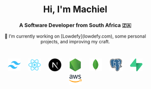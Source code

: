 <h1 align="center">Hi, I'm Machiel</h1>
<h3 align="center">A Software Developer from South Africa 🇿🇦</h3>

<p align="center">🔭 I’m currently working on [Lowdefy](lowdefy.com), some personal projects, and improving my craft.</p>

<br/>

<p align="center">
  <a href="https://tailwindcss.com" target="_blank" style="text-decoration: none;">
    <img src="https://raw.githubusercontent.com/devicons/devicon/master/icons/tailwindcss/tailwindcss-original.svg" alt="Tailwind CSS" width="40" height="40" style="margin: 0 10px;" />
  </a>
  <a href="https://reactjs.org" target="_blank" style="text-decoration: none;">
    <img src="https://raw.githubusercontent.com/devicons/devicon/master/icons/react/react-original.svg" alt="React" width="40" height="40" style="margin: 0 10px;" />
  </a>
  <a href="https://nextjs.org" target="_blank" style="text-decoration: none;">
    <img src="https://raw.githubusercontent.com/devicons/devicon/master/icons/nextjs/nextjs-original.svg" alt="Next.js" width="40" height="40" style="margin: 0 10px;" />
  </a>
  <a href="https://nodejs.org" target="_blank" style="text-decoration: none;">
    <img src="https://raw.githubusercontent.com/devicons/devicon/master/icons/nodejs/nodejs-original.svg" alt="Node.js" width="40" height="40" style="margin: 0 10px;" />
  </a>
  <a href="https://www.mongodb.com" target="_blank" style="text-decoration: none;">
    <img src="https://raw.githubusercontent.com/devicons/devicon/master/icons/mongodb/mongodb-original.svg" alt="MongoDB" width="40" height="40" style="margin: 0 10px;" />
  </a>
  <a href="https://www.postgresql.org" target="_blank" style="text-decoration: none;">
    <img src="https://raw.githubusercontent.com/devicons/devicon/master/icons/postgresql/postgresql-original.svg" alt="PostgreSQL" width="40" height="40" style="margin: 0 10px;" />
  </a>
  <a href="https://supabase.io" target="_blank" style="text-decoration: none;">
    <img src="https://raw.githubusercontent.com/devicons/devicon/master/icons/supabase/supabase-original.svg" alt="Supabase" width="40" height="40" style="margin: 0 10px;" />
  </a>
  <a href="https://aws.amazon.com" target="_blank" style="text-decoration: none;">
    <img src="https://raw.githubusercontent.com/devicons/devicon/master/icons/amazonwebservices/amazonwebservices-original-wordmark.svg" alt="AWS" width="40" height="40" style="margin: 0 10px;" />
  </a>
</p>


